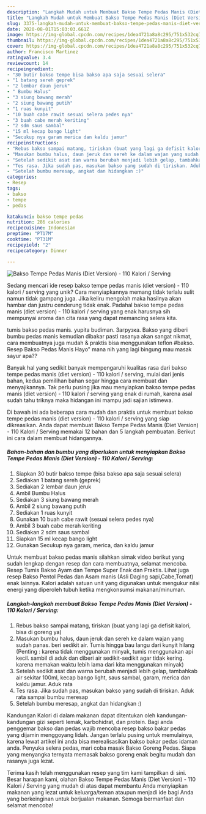 ```yaml
---
description: "Langkah Mudah untuk Membuat Bakso Tempe Pedas Manis (Diet Version) - 110 Kalori / Serving yang Lezat Sekali"
title: "Langkah Mudah untuk Membuat Bakso Tempe Pedas Manis (Diet Version) - 110 Kalori / Serving yang Lezat Sekali"
slug: 3375-langkah-mudah-untuk-membuat-bakso-tempe-pedas-manis-diet-version-110-kalori-serving-yang-lezat-sekali
date: 2020-08-01T15:03:03.661Z
image: https://img-global.cpcdn.com/recipes/1dea4721a8a8c295/751x532cq70/bakso-tempe-pedas-manis-diet-version-110-kalori-serving-foto-resep-utama.jpg
thumbnail: https://img-global.cpcdn.com/recipes/1dea4721a8a8c295/751x532cq70/bakso-tempe-pedas-manis-diet-version-110-kalori-serving-foto-resep-utama.jpg
cover: https://img-global.cpcdn.com/recipes/1dea4721a8a8c295/751x532cq70/bakso-tempe-pedas-manis-diet-version-110-kalori-serving-foto-resep-utama.jpg
author: Francisco Martinez
ratingvalue: 3.4
reviewcount: 14
recipeingredient:
- "30 butir bakso tempe bisa bakso apa saja sesuai selera"
- "1 batang sereh geprek"
- "2 lembar daun jeruk"
- " Bumbu Halus"
- "3 siung bawang merah"
- "2 siung bawang putih"
- "1 ruas kunyit"
- "10 buah cabe rawit sesuai selera pedes nya"
- "3 buah cabe merah keriting"
- "2 sdm saus sambal"
- "15 ml kecap bango light"
- "Secukup nya garam merica dan kaldu jamur"
recipeinstructions:
- "Rebus bakso sampai matang, tiriskan (buat yang lagi ga defisit kalori, bisa di goreng ya)"
- "Masukan bumbu halus, daun jeruk dan sereh ke dalam wajan yang sudah panas. beri sedikit air. Tumis hingga bau langu dari kunyit hilang (Penting : karena tidak menggunakan minyak, tumis menggunakan api kecil. sambil di aduk dan diberi air sedikit-sedikit agar tidak kering. karena memakan waktu lebih lama dari kita menggunakan minyak)"
- "Setelah sedikit asat dan warna berubah menjadi lebih gelap, tambahkab air sekitar 100ml, kecap bango light, saus sambal, garam, merica dan kaldu jamur. Aduk rata"
- "Tes rasa. Jika sudah pas, masukan bakso yang sudah di tiriskan. Aduk rata sampai bumbu meresap"
- "Setelah bumbu meresap, angkat dan hidangkan :)"
categories:
- Resep
tags:
- bakso
- tempe
- pedas

katakunci: bakso tempe pedas 
nutrition: 286 calories
recipecuisine: Indonesian
preptime: "PT17M"
cooktime: "PT31M"
recipeyield: "2"
recipecategory: Dinner

---
```



![Bakso Tempe Pedas Manis (Diet Version) - 110 Kalori / Serving](https://img-global.cpcdn.com/recipes/1dea4721a8a8c295/751x532cq70/bakso-tempe-pedas-manis-diet-version-110-kalori-serving-foto-resep-utama.jpg)

Sedang mencari ide resep bakso tempe pedas manis (diet version) - 110 kalori / serving yang unik? Cara menyiapkannya memang tidak terlalu sulit namun tidak gampang juga. Jika keliru mengolah maka hasilnya akan hambar dan justru cenderung tidak enak. Padahal bakso tempe pedas manis (diet version) - 110 kalori / serving yang enak harusnya sih mempunyai aroma dan cita rasa yang dapat memancing selera kita.

tumis bakso pedas manis. yupita budiman. Загрузка. Bakso yang diberi bumbu pedas manis kemudian dibakar pasti rasanya akan sangat nikmat, cara membuatnya juga mudah &amp; praktis bisa menggunakan teflon #bakso. Resep Bakso Pedas Manis Hayo&#34; mana nih yang lagi bingung mau masak sayur apa??

Banyak hal yang sedikit banyak mempengaruhi kualitas rasa dari bakso tempe pedas manis (diet version) - 110 kalori / serving, mulai dari jenis bahan, kedua pemilihan bahan segar hingga cara membuat dan menyajikannya. Tak perlu pusing jika mau menyiapkan bakso tempe pedas manis (diet version) - 110 kalori / serving yang enak di rumah, karena asal sudah tahu triknya maka hidangan ini mampu jadi sajian istimewa.


Di bawah ini ada beberapa cara mudah dan praktis untuk membuat bakso tempe pedas manis (diet version) - 110 kalori / serving yang siap dikreasikan. Anda dapat membuat Bakso Tempe Pedas Manis (Diet Version) - 110 Kalori / Serving memakai 12 bahan dan 5 langkah pembuatan. Berikut ini cara dalam membuat hidangannya.

<!--inarticleads1-->

##### Bahan-bahan dan bumbu yang diperlukan untuk menyiapkan Bakso Tempe Pedas Manis (Diet Version) - 110 Kalori / Serving:

1. Siapkan 30 butir bakso tempe (bisa bakso apa saja sesuai selera)
1. Sediakan 1 batang sereh (geprek)
1. Sediakan 2 lembar daun jeruk
1. Ambil  Bumbu Halus
1. Sediakan 3 siung bawang merah
1. Ambil 2 siung bawang putih
1. Sediakan 1 ruas kunyit
1. Gunakan 10 buah cabe rawit (sesuai selera pedes nya)
1. Ambil 3 buah cabe merah keriting
1. Sediakan 2 sdm saus sambal
1. Siapkan 15 ml kecap bango light
1. Gunakan Secukup nya garam, merica, dan kaldu jamur


Untuk membuat bakso pedas manis silahkan simak video berikut yang sudah lengkap dengan resep dan cara membuatnya, selamat mencoba. Resep Tumis Bakso Ayam dan Tempe Super Enak dan Praktis. Lihat juga resep Bakso Pentol Pedas dan Asam manis (Asli Daging sapi,Cabe,Tomat) enak lainnya. Kalori adalah satuan unit yang digunakan untuk mengukur nilai energi yang diperoleh tubuh ketika mengkonsumsi makanan/minuman. 

<!--inarticleads2-->

##### Langkah-langkah membuat Bakso Tempe Pedas Manis (Diet Version) - 110 Kalori / Serving:

1. Rebus bakso sampai matang, tiriskan (buat yang lagi ga defisit kalori, bisa di goreng ya)
1. Masukan bumbu halus, daun jeruk dan sereh ke dalam wajan yang sudah panas. beri sedikit air. Tumis hingga bau langu dari kunyit hilang (Penting : karena tidak menggunakan minyak, tumis menggunakan api kecil. sambil di aduk dan diberi air sedikit-sedikit agar tidak kering. karena memakan waktu lebih lama dari kita menggunakan minyak)
1. Setelah sedikit asat dan warna berubah menjadi lebih gelap, tambahkab air sekitar 100ml, kecap bango light, saus sambal, garam, merica dan kaldu jamur. Aduk rata
1. Tes rasa. Jika sudah pas, masukan bakso yang sudah di tiriskan. Aduk rata sampai bumbu meresap
1. Setelah bumbu meresap, angkat dan hidangkan :)


Kandungan Kalori di dalam makanan dapat ditentukan oleh kandungan-kandungan gizi seperti lemak, karbohidrat, dan protein. Bagi anda penggemar bakso dan pedas wajib mencoba resep bakso bakar pedas yang dijamin menggoyang lidah. Jangan terlalu pusing untuk memulainya, karena lewat artikel ini anda bisa merealisasikan bakso bakar pedas idaman anda. Penyuka selera pedas, mari coba masak Bakso Goreng Pedas. Siapa yang menyangka ternyata memasak bakso goreng enak begitu mudah dan rasanya juga lezat. 

Terima kasih telah menggunakan resep yang tim kami tampilkan di sini. Besar harapan kami, olahan Bakso Tempe Pedas Manis (Diet Version) - 110 Kalori / Serving yang mudah di atas dapat membantu Anda menyiapkan makanan yang lezat untuk keluarga/teman ataupun menjadi ide bagi Anda yang berkeinginan untuk berjualan makanan. Semoga bermanfaat dan selamat mencoba!
